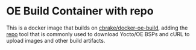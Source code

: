 OE Build Container with repo
============================

This is a docker image that builds on [cbrake/docker-oe-build], adding the
[repo] tool that is commonly used to download Yocto/OE BSPs and cURL to upload
images and other build artifacts.

[cbrake/docker-oe-build]: https://github.com/cbrake/docker-oe-build
[repo]: https://source.android.com/setup/downloading#installing-repo
